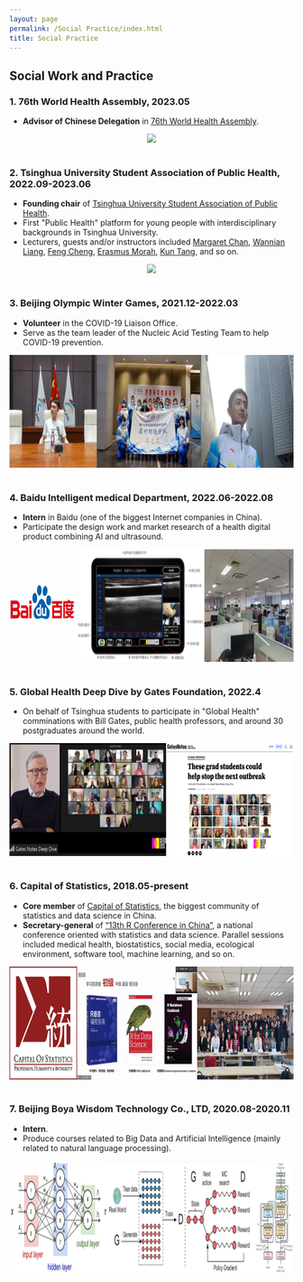 ```yaml
---
layout: page
permalink: /Social Practice/index.html
title: Social Practice
---
```


## Social Work and Practice
 
### 1. 76th World Health Assembly, 2023.05
- **Advisor of Chinese Delegation** in [76th World Health Assembly](https://www.who.int/about/governance/world-health-assembly/seventy-sixth-world-health-assembly). 
<div align=center>
<img src="/images/WHA.PNG"  height="200">
</div>
<br>

### 2. Tsinghua University Student Association of Public Health, 2022.09-2023.06
- **Founding chair** of [Tsinghua University Student Association of Public Health](https://mp.weixin.qq.com/s/BozdTm2_fw8OK4m6T4Hkyw).
- First "Public Health" platform for young people with interdisciplinary backgrounds in Tsinghua University.
- Lecturers, guests and/or instructors included [Margaret Chan](https://vsph.tsinghua.edu.cn/en/info/1010/1046.htm), [Wannian Liang](https://vsph.tsinghua.edu.cn/en/info/1010/1048.htm), [Feng Cheng](https://vsph.tsinghua.edu.cn/en/info/1010/1052.htm), [Erasmus Morah](http://www.unaids.org.cn/page145?article_id=1221&_l=en), [Kun Tang](https://vsph.tsinghua.edu.cn/en/info/1010/1047.htm), and so on.
<div align=center>
<img src="/images/association_final.png"  height="200">
</div>
<br>

### 3. Beijing Olympic Winter Games, 2021.12-2022.03
- **Volunteer** in the COVID-19 Liaison Office.
- Serve as the team leader of the Nucleic Acid Testing Team to help COVID-19 prevention.
<div align=center>
<img src="/images/winter.png"  height="200">
</div>
<br>

### 4. Baidu Intelligent medical Department, 2022.06-2022.08
- **Intern** in Baidu (one of the biggest Internet companies in China).
- Participate the design work and market research of a health digital product combining AI and ultrasound.
<div align=center>
<img src="/images/baidu.png"  height="200">
</div>
<br>

### 5. Global Health Deep Dive by Gates Foundation, 2022.4
- On behalf of Tsinghua students to participate in "Global Health" comminations with Bill Gates, public health professors, and around 30 postgraduates around the world.
<div align=center>
<img src="/images/Gates.png"  height="200">
</div>
<br>

### 6. Capital of Statistics, 2018.05-present
- **Core member** of [Capital of Statistics](https://cosx.org/), the biggest community of statistics and data science in China.
- **Secretary-general** of [“13th R Conference in China”](https://mp.weixin.qq.com/s/JgVI25RmlWL0qYhHWc9bfw), a national conference oriented with statistics and data science. Parallel sessions included medical health, biostatistics, social media, ecological environment, software tool, machine learning, and so on.
<div align=center>
<img src="/images/cos.png"  height="200">
</div>
<br>

### 7. Beijing Boya Wisdom Technology Co., LTD, 2020.08-2020.11
- **Intern**.
- Produce courses related to Big Data and Artificial Intelligence (mainly related to natural language processing).
<div align=center>
<img src="/images/shixi.png"  height="200">
</div>
<br>
